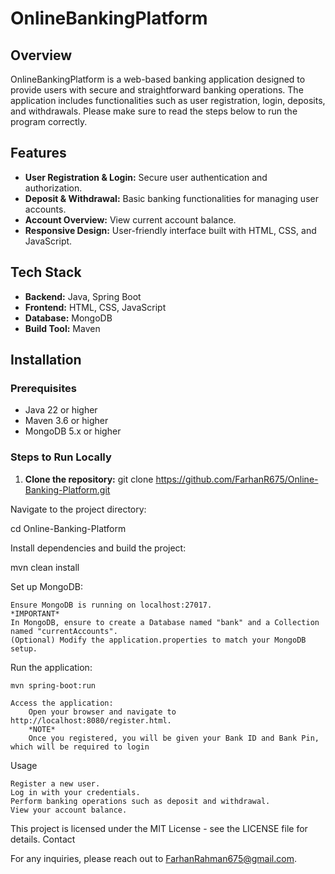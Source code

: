 # OnlineBankingPlatform

## Overview
OnlineBankingPlatform is a web-based banking application designed to provide users with secure and straightforward banking operations. The application includes functionalities such as user registration, login, deposits, and withdrawals. Please make sure to read the steps below to run the program correctly.

## Features
- **User Registration & Login:** Secure user authentication and authorization.
- **Deposit & Withdrawal:** Basic banking functionalities for managing user accounts.
- **Account Overview:** View current account balance.
- **Responsive Design:** User-friendly interface built with HTML, CSS, and JavaScript.

## Tech Stack
- **Backend:** Java, Spring Boot
- **Frontend:** HTML, CSS, JavaScript
- **Database:** MongoDB
- **Build Tool:** Maven

## Installation

### Prerequisites
- Java 22 or higher
- Maven 3.6 or higher
- MongoDB 5.x or higher

### Steps to Run Locally

1. **Clone the repository:**
git clone https://github.com/FarhanR675/Online-Banking-Platform.git
   
Navigate to the project directory:

cd Online-Banking-Platform

Install dependencies and build the project:

mvn clean install

Set up MongoDB:

    Ensure MongoDB is running on localhost:27017.
    *IMPORTANT*
    In MongoDB, ensure to create a Database named "bank" and a Collection named "currentAccounts".
    (Optional) Modify the application.properties to match your MongoDB setup.

Run the application:

    mvn spring-boot:run

    Access the application:
        Open your browser and navigate to http://localhost:8080/register.html.
        *NOTE*
        Once you registered, you will be given your Bank ID and Bank Pin, which will be required to login

Usage

    Register a new user.
    Log in with your credentials.
    Perform banking operations such as deposit and withdrawal.
    View your account balance.


This project is licensed under the MIT License - see the LICENSE file for details.
Contact

For any inquiries, please reach out to FarhanRahman675@gmail.com.

